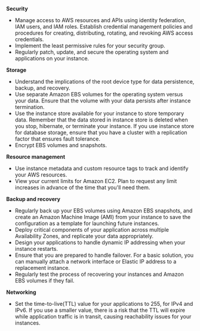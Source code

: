 **Security**
- Manage access to AWS resources and APIs using identity federation, IAM users, and IAM roles. Establish credential management policies and procedures for creating, distributing, rotating, and revoking AWS access credentials.
- Implement the least permissive rules for your security group.
- Regularly patch, update, and secure the operating system and applications on your instance.

**Storage**
- Understand the implications of the root device type for data persistence, backup, and recovery.
- Use separate Amazon EBS volumes for the operating system versus your data. Ensure that the volume with your data persists after instance termination.
- Use the instance store available for your instance to store temporary data. Remember that the data stored in instance store is deleted when you stop, hibernate, or terminate your instance. If you use instance store for database storage, ensure that you have a cluster with a replication factor that ensures fault tolerance.
- Encrypt EBS volumes and snapshots.

**Resource management**
- Use instance metadata and custom resource tags to track and identify your AWS resources.
- View your current limits for Amazon EC2. Plan to request any limit increases in advance of the time that you'll need them.

**Backup and recovery**
- Regularly back up your EBS volumes using Amazon EBS snapshots, and create an Amazon Machine Image (AMI) from your instance to save the configuration as a template for launching future instances.
- Deploy critical components of your application across multiple Availability Zones, and replicate your data appropriately.
- Design your applications to handle dynamic IP addressing when your instance restarts.
- Ensure that you are prepared to handle failover. For a basic solution, you can manually attach a network interface or Elastic IP address to a replacement instance.
- Regularly test the process of recovering your instances and Amazon EBS volumes if they fail.

**Networking**
- Set the time-to-live(TTL) value for your applications to 255, for IPv4 and IPv6. If you use a smaller value, there is a risk that the TTL will expire while application traffic is in transit, causing reachability issues for your instances.